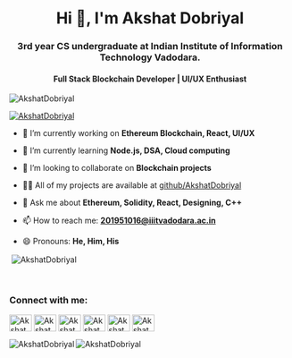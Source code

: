 <h1 align="center">Hi 👋, I'm Akshat Dobriyal</h1>
<h3 align="center">3rd year CS undergraduate at Indian Institute of Information Technology Vadodara.</h3>
<h4 align="center">Full Stack Blockchain Developer | UI/UX Enthusiast</h4>

<!--
**AkshatDobriyal/AkshatDobriyal** is a ✨ _special_ ✨ repository because its `README.md` (this file) appears on your GitHub profile.

Here are some ideas to get you started:
-->
<p align="left"> <img src="https://komarev.com/ghpvc/?username=AkshatDobriyal&label=Profile%20views&color=0e75b6&style=flat" alt="AkshatDobriyal" /> </p>

<p align="left"> <a href="https://github.com/ryo-ma/github-profile-trophy"><img src="https://github-profile-trophy.vercel.app/?username=AkshatDobriyal&row=1&column=3" alt="AkshatDobriyal" /></a> </p>

- 🔭 I’m currently working on **Ethereum Blockchain, React, UI/UX**

- 🌱 I’m currently learning **Node.js, DSA, Cloud computing**

- 👯 I’m looking to collaborate on **Blockchain projects**

<!--- 🤔 I’m looking for help with ...-->

- 👨‍💻 All of my projects are available at [github/AkshatDobriyal](github/AkshatDobriyal)

- 💬 Ask me about **Ethereum, Solidity, React, Designing, C++**

- 📫 How to reach me: **201951016@iiitvadodara.ac.in**

- 😄 Pronouns: **He, Him, His**

<!--- ⚡ Fun fact: ...-->

<p>&nbsp;<img align="center" src="https://github-readme-stats.vercel.app/api?username=AkshatDobriyal&theme=radical&show_icons=true&locale=en" alt="AkshatDobriyal" /></p>
<br>

<h3 align="left">Connect with me:</h3>
<p align="left">
<a href="https://www.linkedin.com/in/akshat-dobriyal-b1aa7a200/" target="blank"><img align="center" src="https://raw.githubusercontent.com/rahuldkjain/github-profile-readme-generator/master/src/images/icons/Social/linked-in-alt.svg" alt="AkshatDobriyal" height="30" width="40" /></a>
<a href="https://www.behance.net/akshatdobriyal" target="blank"><img align="center" src="https://raw.githubusercontent.com/rahuldkjain/github-profile-readme-generator/master/src/images/icons/Social/behance.svg" alt="AkshatDobriyal" height="30" width="40" /></a>
<a href="https://twitter.com/AkshatDobriyal" target="blank"><img align="center" src="https://raw.githubusercontent.com/rahuldkjain/github-profile-readme-generator/master/src/images/icons/Social/twitter.svg" alt="AkshatDobriyal" height="30" width="40" /></a>
<a href="https://www.facebook.com/akshat.dobriyal/" target="blank"><img align="center" src="https://raw.githubusercontent.com/rahuldkjain/github-profile-readme-generator/master/src/images/icons/Social/facebook.svg" alt="AkshatDobriyal" height="30" width="40" /></a> 
<a href="https://www.instagram.com/_dobriyal_akshat_/" target="blank"><img align="center" src="https://raw.githubusercontent.com/rahuldkjain/github-profile-readme-generator/master/src/images/icons/Social/instagram.svg" alt="AkshatDobriyal" height="30" width="40" /></a>
<a href="https://www.codechef.com/users/dobriyal_08" target="blank"><img align="center" src="https://cdn.jsdelivr.net/npm/simple-icons@3.1.0/icons/codechef.svg" alt="AkshatDobriyal" height="30" width="40" /></a>
</p>

<p><img align="left" src="https://github-readme-stats.vercel.app/api/top-langs?username=AkshatDobriyal&theme=radical&show_icons=true&locale=en&layout=compact" alt="AkshatDobriyal" /></p>
<p><img align="center" src="https://github-readme-streak-stats.herokuapp.com/?user=AkshatDobriyal&" alt="AkshatDobriyal" />
</p>
